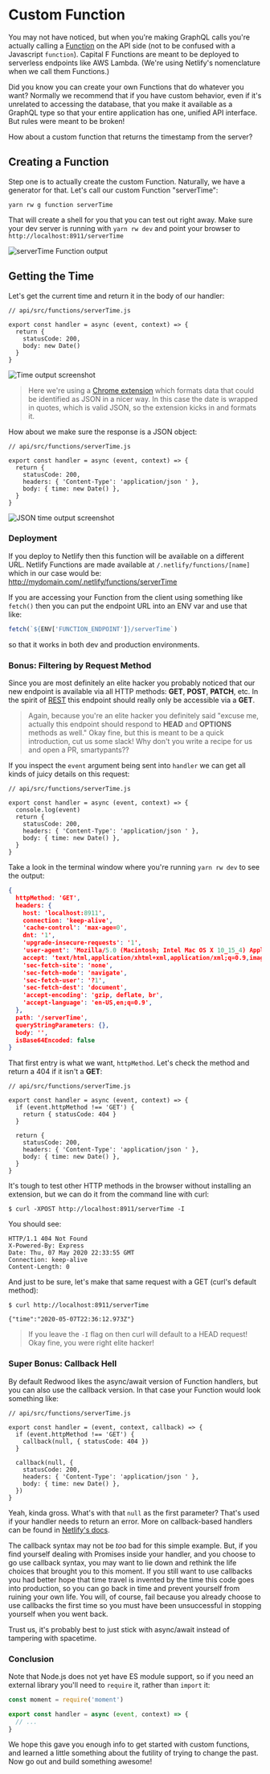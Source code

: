 # Custom Function

You may not have noticed, but when you're making GraphQL calls you're actually calling a [Function](https://docs.netlify.com/functions/overview/) on the API side (not to be confused with a Javascript `function`). Capital F Functions are meant to be deployed to serverless endpoints like AWS Lambda. (We're using Netlify's nomenclature when we call them Functions.)

Did you know you can create your own Functions that do whatever you want? Normally we recommend that if you have custom behavior, even if it's unrelated to accessing the database, that you make it available as a GraphQL type so that your entire application has one, unified API interface. But rules were meant to be broken!

How about a custom function that returns the timestamp from the server?

## Creating a Function

Step one is to actually create the custom Function. Naturally, we have a generator for that. Let's call our custom Function "serverTime":

```terminal
yarn rw g function serverTime
```

That will create a shell for you that you can test out right away. Make sure your dev server is running with `yarn rw dev` and point your browser to `http://localhost:8911/serverTime`

![serverTime Function output](https://user-images.githubusercontent.com/300/81349715-69462700-9075-11ea-87c0-a8a1c564a1b6.png)

## Getting the Time

Let's get the current time and return it in the body of our handler:

```javascript{6}
// api/src/functions/serverTime.js

export const handler = async (event, context) => {
  return {
    statusCode: 200,
    body: new Date()
  }
}
```

![Time output screenshot](https://user-images.githubusercontent.com/300/81352089-87faec80-907a-11ea-96f7-bb05345a86d7.png)

> Here we're using a [Chrome extension](https://chrome.google.com/webstore/detail/json-viewer/gbmdgpbipfallnflgajpaliibnhdgobh) which formats data that could be identified as JSON in a nicer way. In this case the date is wrapped in quotes, which is valid JSON, so the extension kicks in and formats it.

How about we make sure the response is a JSON object:

```javascript{6-7}
// api/src/functions/serverTime.js

export const handler = async (event, context) => {
  return {
    statusCode: 200,
    headers: { 'Content-Type': 'application/json ' },
    body: { time: new Date() },
  }
}
```

![JSON time output screenshot](https://user-images.githubusercontent.com/300/81352131-9fd27080-907a-11ea-8db0-6308a4c48b5f.png)

### Deployment

If you deploy to Netlify then this function will be available on a different URL. Netlify Functions are made available at `/.netlify/functions/[name]` which in our case would be: http://mydomain.com/.netlify/functions/serverTime

If you are accessing your Function from the client using something like `fetch()` then you can put the endpoint URL into an ENV var and use that like:

```javascript
fetch(`${ENV['FUNCTION_ENDPOINT']}/serverTime`)
```

so that it works in both dev and production environments.

### Bonus: Filtering by Request Method

Since you are most definitely an elite hacker you probably noticed that our new endpoint is available via all HTTP methods: **GET**, **POST**, **PATCH**, etc. In the spirit of [REST](https://www.codecademy.com/articles/what-is-rest) this endpoint should really only be accessible via a **GET**.

> Again, because you're an elite hacker you definitely said "excuse me, actually this endpoint should respond to **HEAD** and **OPTIONS** methods as well." Okay fine, but this is meant to be a quick introduction, cut us some slack! Why don't you write a recipe for us and open a PR, smartypants??

If you inspect the `event` argument being sent into `handler` we can get all kinds of juicy details on this request:

```javascript{4}
// api/src/functions/serverTime.js

export const handler = async (event, context) => {
  console.log(event)
  return {
    statusCode: 200,
    headers: { 'Content-Type': 'application/json ' },
    body: { time: new Date() },
  }
}
```

Take a look in the terminal window where you're running `yarn rw dev` to see the output:

```json
{
  httpMethod: 'GET',
  headers: {
    host: 'localhost:8911',
    connection: 'keep-alive',
    'cache-control': 'max-age=0',
    dnt: '1',
    'upgrade-insecure-requests': '1',
    'user-agent': 'Mozilla/5.0 (Macintosh; Intel Mac OS X 10_15_4) AppleWebKit/537.36 (KHTML, like Gecko) Chrome/81.0.4044.129 Safari/537.36',
    accept: 'text/html,application/xhtml+xml,application/xml;q=0.9,image/webp,image/apng;q=0.8,application/signed-exchange;v=b3;q=0.9',
    'sec-fetch-site': 'none',
    'sec-fetch-mode': 'navigate',
    'sec-fetch-user': '?1',
    'sec-fetch-dest': 'document',
    'accept-encoding': 'gzip, deflate, br',
    'accept-language': 'en-US,en;q=0.9',
  },
  path: '/serverTime',
  queryStringParameters: {},
  body: '',
  isBase64Encoded: false
}
```

That first entry is what we want, `httpMethod`. Let's check the method and return a 404 if it isn't a **GET**:

```javascript{4-6}
// api/src/functions/serverTime.js

export const handler = async (event, context) => {
  if (event.httpMethod !== 'GET') {
    return { statusCode: 404 }
  }

  return {
    statusCode: 200,
    headers: { 'Content-Type': 'application/json ' },
    body: { time: new Date() },
  }
}
```

It's tough to test other HTTP methods in the browser without installing an extension, but we can do it from the command line with curl:

```terminal
$ curl -XPOST http://localhost:8911/serverTime -I
```

You should see:

```terminal
HTTP/1.1 404 Not Found
X-Powered-By: Express
Date: Thu, 07 May 2020 22:33:55 GMT
Connection: keep-alive
Content-Length: 0
```

And just to be sure, let's make that same request with a GET (curl's default method):

```terminal
$ curl http://localhost:8911/serverTime
```

```
{"time":"2020-05-07T22:36:12.973Z"}
```

> If you leave the `-I` flag on then curl will default to a HEAD request! Okay fine, you were right elite hacker!

### Super Bonus: Callback Hell

By default Redwood likes the async/await version of Function handlers, but you can also use the callback version. In that case your Function would look something like:

```javascript{3,5,8,12}
// api/src/functions/serverTime.js

export const handler = (event, context, callback) => {
  if (event.httpMethod !== 'GET') {
    callback(null, { statusCode: 404 })
  }

  callback(null, {
    statusCode: 200,
    headers: { 'Content-Type': 'application/json ' },
    body: { time: new Date() },
  })
}
```

Yeah, kinda gross. What's with that `null` as the first parameter? That's used if your handler needs to return an error. More on callback-based handlers can be found in [Netlify's docs](https://docs.netlify.com/functions/build-with-javascript/#format).

The callback syntax may not be *too* bad for this simple example. But, if you find yourself dealing with Promises inside your handler, and you choose to go use callback syntax, you may want to lie down and rethink the life choices that brought you to this moment. If you still want to use callbacks you had better hope that time travel is invented by the time this code goes into production, so you can go back in time and prevent yourself from ruining your own life. You will, of course, fail because you already choose to use callbacks the first time so you must have been unsuccessful in stopping yourself when you went back.

Trust us, it's probably best to just stick with async/await instead of tampering with spacetime.

### Conclusion

Note that Node.js does not yet have ES module support, so if you need an external library you'll need to `require` it, rather than `import` it:

```javascript
const moment = require('moment')

export const handler = async (event, context) => {
  // ...
}
```

We hope this gave you enough info to get started with custom functions, and learned a little something about the futility of trying to change the past. Now go out and build something awesome!
